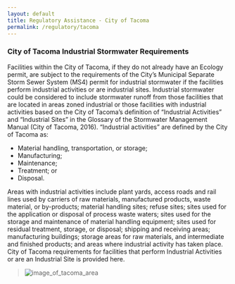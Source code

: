 ```yaml
---
layout: default
title: Regulatory Assistance - City of Tacoma
permalink: /regulatory/tacoma
---
```


### City of Tacoma Industrial Stormwater Requirements

Facilities within the City of Tacoma, if they do not already have an Ecology permit, are subject to the requirements of the City’s Municipal Separate Storm Sewer System (MS4) permit for industrial stormwater if the facilities perform industrial activities or are industrial sites. Industrial stormwater could be considered to include stormwater runoff from those facilities that are located in areas zoned industrial or those facilities with industrial activities based on the City of Tacoma’s definition of “Industrial Activities” and “Industrial Sites” in the Glossary of the Stormwater Management Manual (City of Tacoma, 2016). “Industrial activities” are defined by the City of Tacoma as:

- Material handling, transportation, or storage;
- Manufacturing;
- Maintenance;
- Treatment; or
- Disposal.

Areas with industrial activities include plant yards, access roads and rail lines used by carriers of raw materials, manufactured products, waste material, or by-products; material handling sites; refuse sites; sites used for the application or disposal of process waste waters; sites used for the storage and maintenance of material handling equipment; sites used for residual treatment, storage, or disposal; shipping and receiving areas; manufacturing buildings; storage areas for raw materials, and intermediate and finished products; and areas where industrial activity has taken place. City of Tacoma requirements for facilities that perform Industrial Activities or are an Industrial Site is provided here.

> ![image_of_tacoma_area]()
